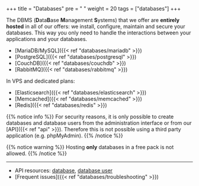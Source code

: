 +++
title = "Databases"
pre = "<i class='fas fa-fw fa-database'></i> "
weight = 20
tags = ["databases"]
+++

The DBMS (**D**ata**B**ase **M**anagement **S**ystems) that we offer are **entirely hosted** in all of our offers: we install, configure, maintain and secure your databases. This way you only need to handle the interactions between your applications and your databases.

- [MariaDB/MySQL]({{< ref "databases/mariadb" >}})
- [PostgreSQL]({{< ref "databases/postgresql" >}})
- [CouchDB]({{< ref "databases/couchdb" >}})
- [RabbitMQ]({{< ref "databases/rabbitmq" >}})

In VPS and dedicated plans:

- [Elasticsearch]({{< ref "databases/elasticsearch" >}})
- [Memcached]({{< ref "databases/memcached" >}})
- [Redis]({{< ref "databases/redis" >}})

{{% notice info %}}
For security reasons, it is only possible to create databases and database users from the administration interface or from our [API]({{< ref "api" >}}). Therefore this is not possible using a third party application (e.g. phpMyAdmin).
{{% /notice %}}

{{% notice warning %}}
Hosting **only** databases in a free pack is not allowed.
{{% /notice %}}

---

- API resources: [database](https://api.alwaysdata.com/v1/database/doc/), [database user](https://api.alwaysdata.com/v1/database/user/doc/)
- [Frequent issues]({{< ref "databases/troubleshooting" >}})
